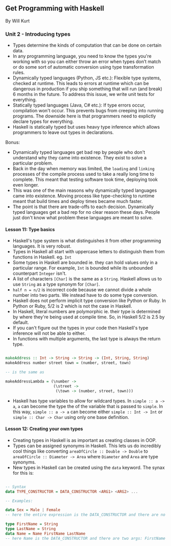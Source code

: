 ## Get Programming with Haskell

By Will Kurt

### Unit 2 - Introducing types

- Types determine the kinds of computation that can be done on certain data.
- In any programming language, you need to know the types you're working with so you can either throw an error when types don’t match or do some sort of automatic conversion using type transformation rules.
- Dynamically typed languages (Python, JS etc.): Flexible type systems, checked at runtime. This leads to errors at runtime which can be dangerous in production if you ship something that will run (and break) 6 months in the future. To address this issue, we write unit tests for everything.
- Statically typed languages (Java, C# etc.): If type errors occur, compilation won't occur. This prevents bugs from creeping into running programs. The downside here is that programmers need to explictly declare types for everything.
- Haskell is statically typed but uses heavy type inference which allows programmers to leave out types in declarations.

Bonus:

- Dynamically typed languages get bad rep by people who don't understand why they came into existence. They exist to solve a particular problem.
- Back in the day when memory was limited, the `loading` and `linking` processes of the compile process used to take a really long time to complete. This meant that testing software took time, deploying took even longer.
- This was one of the main reasons why dynamically typed languages came into existence. Moving process like type-checking to runtime meant that build times and deploy times became much faster.
- The point is that there are trade-offs to each decision. Dynamically typed languages get a bad rep for no clear reason these days. People just don't know what problem these languages are meant to solve.

#### Lesson 11: Type basics

- Haskell's type system is what distinguishes it from other programming languages. It is very robust.
- Types in Haskell all start with uppercase letters to distinguish them from functions in Haskell. eg. `Int`
- Some types in Haskell are bounded ie. they can hold values only in a particular range. For example, `Int` is bounded while its unbounded counterpart `Integer` isn't.
- A list of characters `[Char]` is the same as a `String`. Haskell allows us to use `String` as a type synonym for `[Char]`.
- `half n = n/2` is incorrect code because we cannot divide a whole number into two parts. We instead have to do some type conversion.
- Haskell does not perform implicit type conversion like Python or Ruby. In Python or Ruby, 5/2 is 2 which is not the case in Haskell.
- In Haskell, literal numbers are polymorphic ie. their type is determined by where they're being used at compile time. So, in Haskell 5/2 is 2.5 by default.
- If you can't figure out the types in your code then Haskell's type inference will not be able to either.
- In functions with multiple arguments, the last type is always the return type.

```haskell

makeAddress :: Int -> String -> String -> (Int, String, String)
makeAddress number street town = (number, street, town)

-- is the same as

makeAddressLambda = (\number ->
                     (\street ->
                      (\town -> (number, street, town)))

```

- Haskell has type variables to allow for wildcard types. In `simple :: a -> a`, `a` can become the type the of the variable that is passed to `simple`. In this way, `simple :: a -> a` can become either `simple :: Int -> Int` or `simple :: Char -> Char` using only one base definition.

#### Lesson 12: Creating your own types

- Creating types in Haskell is as important as creating classes in OOP.
- Types can be assigned synonyms in Haskell. This lets us do incredibly cool things like converting `areaOfCircle :: Double -> Double` to `areaOfCircle :: Diameter -> Area` where `Diameter` and `Area` are type synonyms.
- New types in Haskell can be created using the `data` keyword. The synax for this is:

```haskell

-- Syntax
data TYPE_CONSTRUCTOR = DATA_CONSTRUCTOR <ARG1> <ARG2> ...

-- Examples:

data Sex = Male | Female
-- here the entire expression is the DATA_CONSTRUCTOR and there are no args

type FirstName = String
type LastName = String
data Name = Name FirstName LastName
-- here Name is the DATA_CONSTRUCTOR and there are two args: FirstName and LastName

```
